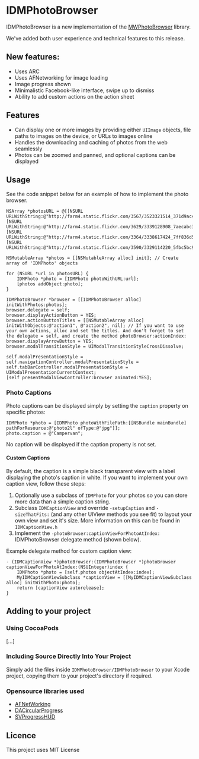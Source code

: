 # IDMPhotoBrowser

IDMPhotoBrowser is a new implementation of the [MWPhotoBrowser](https://github.com/mwaterfall/MWPhotoBrowser) library.

We've added both user experience and technical features to this release.

## New features:
- Uses ARC
- Uses AFNetworking for image loading
- Image progress shown
- Minimalistic Facebook-like interface, swipe up to dismiss
- Ability to add custom actions on the action sheet

## Features

- Can display one or more images by providing either `UIImage` objects, file paths to images on the device, or URLs to images online
- Handles the downloading and caching of photos from the web seamlessly
- Photos can be zoomed and panned, and optional captions can be displayed

## Usage

See the code snippet below for an example of how to implement the photo browser.

    NSArray *photosURL = @[[NSURL URLWithString:@"http://farm4.static.flickr.com/3567/3523321514_371d9ac42f_b.jpg"], [NSURL URLWithString:@"http://farm4.static.flickr.com/3629/3339128908_7aecabc34b_b.jpg"], [NSURL URLWithString:@"http://farm4.static.flickr.com/3364/3338617424_7ff836d55f_b.jpg"], [NSURL URLWithString:@"http://farm4.static.flickr.com/3590/3329114220_5fbc5bc92b_b.jpg"]];
    
    NSMutableArray *photos = [[NSMutableArray alloc] init]; // Create array of 'IDMPhoto' objects
    
    for (NSURL *url in photosURL) {
    	IDMPhoto *photo = [IDMPhoto photoWithURL:url];
    	[photos addObject:photo];
    }
    
    IDMPhotoBrowser *browser = [[IDMPhotoBrowser alloc] initWithPhotos:photos];
    browser.delegate = self;
    browser.displayActionButton = YES;
    browser.actionButtonTitles = [[NSMutableArray alloc] initWithObjects:@"action1", @"action2", nil]; // If you want to use your own actions, alloc and set the titles. And don't forget to set the delegate = self, and create the method photoBrowser:actionIndex:
	browser.displayArrowButton = YES;
    browser.modalTransitionStyle = UIModalTransitionStyleCrossDissolve;
    
    self.modalPresentationStyle = self.navigationController.modalPresentationStyle = self.tabBarController.modalPresentationStyle = UIModalPresentationCurrentContext;
    [self presentModalViewController:browser animated:YES];


### Photo Captions

Photo captions can be displayed simply by setting the `caption` property on specific photos:

    IDMPhoto *photo = [IDMPhoto photoWithFilePath:[[NSBundle mainBundle] pathForResource:@"photo2l" ofType:@"jpg"]];
    photo.caption = @"Campervan";

No caption will be displayed if the caption property is not set.

#### Custom Captions

By default, the caption is a simple black transparent view with a label displaying the photo's caption in white. If you want to implement your own caption view, follow these steps:

1. Optionally use a subclass of `IDMPhoto` for your photos so you can store more data than a simple caption string.
2. Subclass `IDMCaptionView` and override `-setupCaption` and `-sizeThatFits:` (and any other UIView methods you see fit) to layout your own view and set it's size. More information on this can be found in `IDMCaptionView.h`
3. Implement the `-photoBrowser:captionViewForPhotoAtIndex:` IDMPhotoBrowser delegate method (shown below).

Example delegate method for custom caption view:

    - (IDMCaptionView *)photoBrowser:(IDMPhotoBrowser *)photoBrowser captionViewForPhotoAtIndex:(NSUInteger)index {
        IDMPhoto *photo = [self.photos objectAtIndex:index];
        MyIDMCaptionViewSubclass *captionView = [[MyIDMCaptionViewSubclass alloc] initWithPhoto:photo];
        return [captionView autorelease];
    }


## Adding to your project

### Using CocoaPods

[...]

### Including Source Directly Into Your Project

Simply add the files inside `IDMPhotoBrowser/IDMPhotoBrowser` to your Xcode project, copying them to your project's directory if required.

### Opensource libraries used

- [AFNetWorking](https://github.com/AFNetworking/AFNetworking)
- [DACircularProgress](https://github.com/danielamitay/DACircularProgress)
- [SVProgressHUD](https://github.com/samvermette/SVProgressHUD)

## Licence

This project uses MIT License
